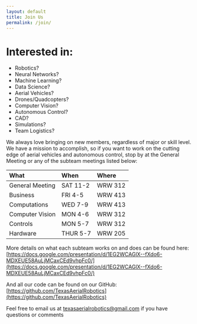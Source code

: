 ```yaml
---
layout: default
title: Join Us
permalink: /join/
---
```


# Interested in: 
- Robotics?
- Neural Networks?
- Machine Learning?
- Data Science?
- Aerial Vehicles?
- Drones/Quadcopters?
- Computer Vision?
- Autonomous Control?
- CAD?
- Simulations?
- Team Logistics?

We always love bringing on new members, regardless of major or skill level. We have a mission to accomplish, so if you want to work on the cutting edge of aerial vehicles and autonomous control, stop by at the General Meeting or any of the subteam meetings listed below: 

| What                         | When          | Where  |
| :--------------------------- |:------------- |:------ |
| General Meeting              | SAT  11-2     | WRW 312|
| Business                     | FRI  4-5      | WRW 413|
| Computations                 | WED  7-9      | WRW 413|
| Computer Vision              | MON  4-6      | WRW 312|
| Controls                     | MON  5-7      | WRW 312|
| Hardware                     | THUR 5-7      | WRW 205|

More details on what each subteam works on and does can be found here: [https://docs.google.com/presentation/d/1EG2WCAGlX--fXdo6-MDXEUE58AuLjMCaxCEd9vhpFc0/](https://docs.google.com/presentation/d/1EG2WCAGlX--fXdo6-MDXEUE58AuLjMCaxCEd9vhpFc0/)

And all our code can be found on our GitHub: [https://github.com/TexasAerialRobotics](https://github.com/TexasAerialRobotics)


Feel free to email us at [texasaerialrobotics@gmail.com](mailto:texasaerialrobotics@gmail.com) if you have questions or comments
